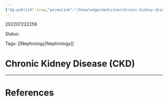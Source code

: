 ```yaml
---
{"dg-publish":true,"permalink":"/knowledge/medicine/chronic-kidney-disease/"}
---
```



202207222256

Status: 

Tags: [[Nephrology\|Nephrology]]

# Chronic Kidney Disease (CKD)








___
# References